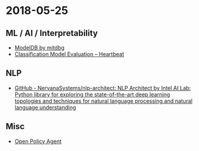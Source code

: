 # 2018-05-25

## ML / AI / Interpretability

* [ModelDB by mitdbg](https://mitdbg.github.io/modeldb/)
* [Classification Model Evaluation – Heartbeat](https://heartbeat.fritz.ai/classification-model-evaluation-90d743883106)

## NLP

* [GitHub - NervanaSystems/nlp-architect: NLP Architect by Intel AI Lab: Python library for exploring the state-of-the-art deep learning topologies and techniques for natural language processing and natural language understanding](https://github.com/NervanaSystems/nlp-architect)

## Misc

* [Open Policy Agent](https://www.openpolicyagent.org/)